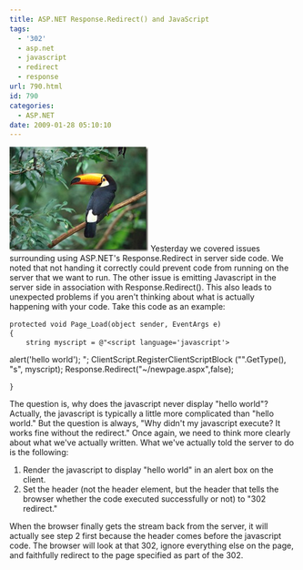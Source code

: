 ```yaml
---
title: ASP.NET Response.Redirect() and JavaScript
tags:
  - '302'
  - asp.net
  - javascript
  - redirect
  - response
url: 790.html
id: 790
categories:
  - ASP.NET
date: 2009-01-28 05:10:10
---
```


![A toucan perched on a branch in Brazil.](/uploads/2009/01/toco-toucan.jpg) Yesterday we covered issues surrounding using ASP.NET's Response.Redirect in server side code. We noted that not handing it correctly could prevent code from running on the server that we want to run. The other issue is emitting Javascript in the server side in association with Response.Redirect(). This also leads to unexpected problems if you aren't thinking about what is actually happening with your code.  Take this code as an example:

    protected void Page_Load(object sender, EventArgs e)
    {
        string myscript = @"<script language='javascript'>
alert('hello world');
</script>";
        ClientScript.RegisterClientScriptBlock
            ("".GetType(), "s", myscript);
        Response.Redirect("~/newpage.aspx",false);

    }

The question is, why does the javascript never display "hello world"? Actually, the javascript is typically a little more complicated than "hello world." But the question is always, "Why didn't my javascript execute? It works fine without the redirect." Once again, we need to think more clearly about what we've actually written. What we've actually told the server to do is the following:

1.  Render the javascript to display "hello world" in an alert box on the client.
2.  Set the header (not the header element, but the header that tells the browser whether the code executed successfully or not) to "302 redirect."

When the browser finally gets the stream back from the server, it will actually see step 2 first because the header comes before the javascript code. The browser will look at that 302, ignore everything else on the page, and faithfully redirect to the page specified as part of the 302.

